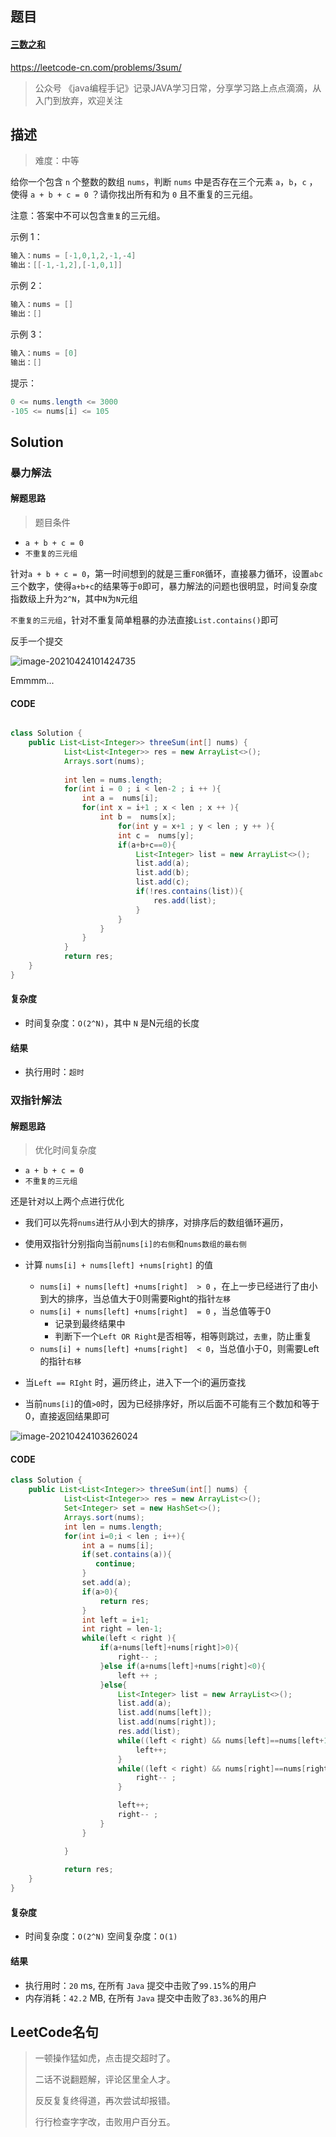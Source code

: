 











## 题目

#### [三数之和](https://leetcode-cn.com/problems/3sum/)



https://leetcode-cn.com/problems/3sum/



> 公众号 《java编程手记》记录JAVA学习日常，分享学习路上点点滴滴，从入门到放弃，欢迎关注



## 描述



> 难度：中等



给你一个包含 `n` 个整数的数组 `nums`，判断 `nums` 中是否存在三个元素 `a`，`b`，`c` ，使得 `a + b + c = 0` ？请你找出所有和为 `0` 且不重复的三元组。



注意：答案中不可以包含`重复`的三元组。

 

示例 1：



```java
输入：nums = [-1,0,1,2,-1,-4]
输出：[[-1,-1,2],[-1,0,1]]
```



示例 2：



```java
输入：nums = []
输出：[]
```



示例 3：



```java
输入：nums = [0]
输出：[]
```



提示：



```java
0 <= nums.length <= 3000
-105 <= nums[i] <= 105
```



## Solution



### 暴力解法



#### 解题思路



> 题目条件



* `a + b + c = 0`
* `不重复的三元组`

针对`a + b + c = 0`，第一时间想到的就是三重`FOR`循环，直接暴力循环，设置`abc`三个数字，使得`a+b+c`的结果等于`0`即可，暴力解法的问题也很明显，时间复杂度指数级上升为`2^N`，其中`N`为`N`元组



`不重复的三元组`，针对不重复简单粗暴的办法直接`List.contains()`即可



反手一个提交



![image-20210424101424735](https://p3-juejin.byteimg.com/tos-cn-i-k3u1fbpfcp/7e3035371d3f419cb09f0f42d64202ea~tplv-k3u1fbpfcp-zoom-1.image)



Emmmm...



#### CODE

```java

class Solution {
    public List<List<Integer>> threeSum(int[] nums) {
            List<List<Integer>> res = new ArrayList<>();
            Arrays.sort(nums);
            
            int len = nums.length;
            for(int i = 0 ; i < len-2 ; i ++ ){
                int a =  nums[i];
                for(int x = i+1 ; x < len ; x ++ ){
                    int b =  nums[x];
                        for(int y = x+1 ; y < len ; y ++ ){
                        int c =  nums[y];
                        if(a+b+c==0){
                            List<Integer> list = new ArrayList<>();
                            list.add(a);
                            list.add(b);
                            list.add(c);
                            if(!res.contains(list)){
                                res.add(list);
                            }
                        }
                    }
                }
            }
            return res;
    }
}
```



#### 复杂度



* 时间复杂度：`O(2^N)`，其中 `N` 是N元组的长度

  



#### 结果

* 执行用时：`超时`







### 双指针解法



#### 解题思路



> 优化时间复杂度



* `a + b + c = 0`
* `不重复的三元组`



还是针对以上两个点进行优化

* 我们可以先将`nums`进行从小到大的排序，对排序后的数组循环遍历，

* 使用双指针分别指向当前`nums[i]的右侧`和`nums数组的最右侧`
* 计算 `nums[i] + nums[left] +nums[right]`  的值
  * `nums[i] + nums[left] +nums[right]  > 0` ，在上一步已经进行了由小到大的排序，当总值大于0则需要Right的指针`左移`
  * `nums[i] + nums[left] +nums[right]  = 0` ，当总值等于0
    * 记录到最终结果中
    * 判断下一个`Left OR Right`是否相等，相等则跳过，`去重`，防止重复
  * `nums[i] + nums[left] +nums[right]  < 0`，当总值小于0，则需要Left的指针`右移`
* 当`Left == RIght` 时，遍历终止，进入下一个i的遍历查找
* 当前`nums[i]`的值`>0`时，因为已经排序好，所以后面不可能有三个数加和等于 0，直接返回结果即可



![image-20210424103626024](https://p3-juejin.byteimg.com/tos-cn-i-k3u1fbpfcp/4e03e8bcdca14a1787b690e7e44b4e03~tplv-k3u1fbpfcp-zoom-1.image)

#### CODE

```java
class Solution {
    public List<List<Integer>> threeSum(int[] nums) {
            List<List<Integer>> res = new ArrayList<>();
            Set<Integer> set = new HashSet<>();
            Arrays.sort(nums);
            int len = nums.length;
            for(int i=0;i < len ; i++){
                int a = nums[i];
                if(set.contains(a)){
                   continue; 
                }
                set.add(a);
                if(a>0){
                    return res;
                }
                int left = i+1;
                int right = len-1;
                while(left < right ){
                    if(a+nums[left]+nums[right]>0){
                        right-- ;
                    }else if(a+nums[left]+nums[right]<0){
                        left ++ ;
                    }else{
                        List<Integer> list = new ArrayList<>();
                        list.add(a);
                        list.add(nums[left]);
                        list.add(nums[right]);
                        res.add(list);
                        while((left < right) && nums[left]==nums[left+1]){
                            left++;
                        }
                        while((left < right) && nums[right]==nums[right-1]){
                            right-- ;
                        }

                        left++;
                        right-- ;
                    }
                }

            }
            
            return res;
    }
}
```



#### 复杂度



* 时间复杂度：`O(2^N)`
  空间复杂度：`O(1)`

  


#### 结果

* 执行用时：`20` ms, 在所有 `Java` 提交中击败了`99.15`%的用户
* 内存消耗：`42.2` MB, 在所有 `Java` 提交中击败了`83.36`%的用户







## LeetCode名句



> 一顿操作猛如虎，点击提交超时了。
>
> 二话不说翻题解，评论区里全人才。
>
> 反反复复终得道，再次尝试却报错。
>
> 行行检查字字改，击败用户百分五。

